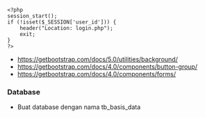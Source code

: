 ```
<?php
session_start();
if (!isset($_SESSION['user_id'])) {
    header("Location: login.php");
    exit;
}
?>
```

- https://getbootstrap.com/docs/5.0/utilities/background/
- https://getbootstrap.com/docs/4.0/components/button-group/
- https://getbootstrap.com/docs/4.0/components/forms/

### Database
- Buat database dengan nama tb_basis_data